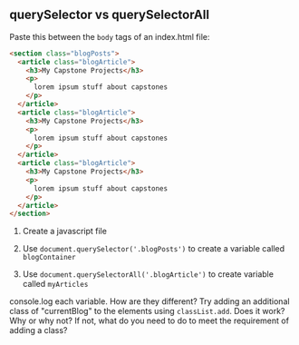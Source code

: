 ## querySelector vs querySelectorAll

Paste this between the `body` tags of an index.html file:

```html
<section class="blogPosts">
  <article class="blogArticle">
    <h3>My Capstone Projects</h3>
    <p>
      lorem ipsum stuff about capstones
    </p>
  </article>
  <article class="blogArticle">
    <h3>My Capstone Projects</h3>
    <p>
      lorem ipsum stuff about capstones
    </p>
  </article>
  <article class="blogArticle">
    <h3>My Capstone Projects</h3>
    <p>
      lorem ipsum stuff about capstones
    </p>
  </article>
</section>
```

1. Create a javascript file

2. Use `document.querySelector('.blogPosts')` to create a variable called `blogContainer`

2. Use `document.querySelectorAll('.blogArticle')` to create variable called `myArticles`

console.log each variable. How are they different? Try adding an additional class of "currentBlog" to the elements using `classList.add`. Does it work? Why or why not? If not, what do you need to do to meet the requirement of adding a class?
